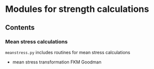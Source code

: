 # Modules for strength calculations

## Contents

### Mean stress calculations

`meanstress.py` includes routines for mean stress calculations

* mean stress transformation FKM Goodman
